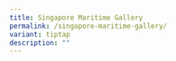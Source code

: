 ```yaml
---
title: Singapore Maritime Gallery
permalink: /singapore-maritime-gallery/
variant: tiptap
description: ""
---
```

